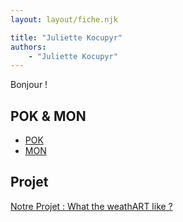 ```yaml
---
layout: layout/fiche.njk

title: "Juliette Kocupyr"
authors:
    - "Juliette Kocupyr"
---
```


Bonjour !

## POK & MON

- [POK](./pok)
- [MON](./mon)

## Projet

[Notre Projet : What the weathART like ?](../../../projets/2024-2025/EH-JK-LP-TC)
